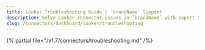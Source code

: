 ```yaml
---
title: Looker Troubleshooting Guide | `brandName` Support
description: Solve Looker connector issues in `brandName` with expert troubleshooting guides. Fix authentication, API errors, and data sync problems quickly.
slug: /connectors/dashboard/looker/troubleshooting
---
```


{% partial file="/v1.7/connectors/troubleshooting.md" /%}
